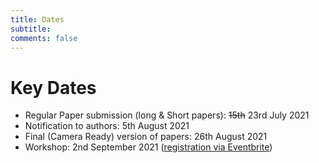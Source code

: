 ```yaml
---
title: Dates 
subtitle: 
comments: false
---
```


# Key Dates

* Regular Paper submission (long & Short papers):  ~~15th~~ 23rd July 2021
* Notification to authors: 5th August 2021
* Final (Camera Ready) version of papers: 26th August 2021
* Workshop: 2nd September 2021 ([registration via Eventbrite](https://www.eventbrite.com/e/cmna-xxi-the-21st-workshop-on-computational-models-of-natural-argument-tickets-160894310213))
